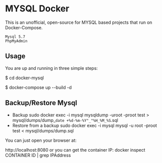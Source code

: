 # MYSQL Docker
This is an unofficial, open-source for MYSQL based projects that run on Docker-Compose. 

    Mysql 5.7
    PhpMyAdmin
    
## Usage
You are up and running in three simple steps:

$ cd docker-mysql

$ docker-compose up --build -d 

## Backup/Restore Mysql
* Backup
  sudo docker exec -i mysql mysqldump -uroot -proot test > mysql/dumps/dump_`date +%d-%m-%Y"_"%H_%M_%S`.sql
* Restore from a backup
  sudo docker exec -i mysql mysql -u root -proot test < mysql/dumps/dump.sql
  
  
 
You can just open your browser at:

http://localhost:8080 or you can get the container IP: docker inspect CONTAINER ID | grep IPAddress
